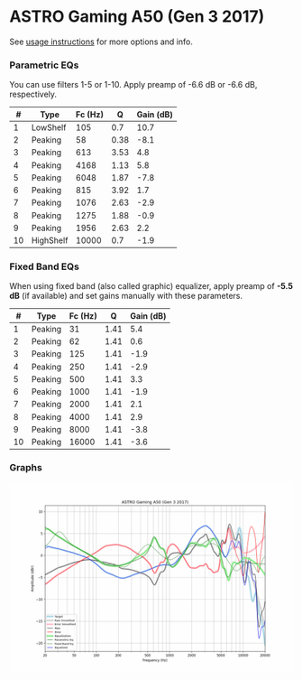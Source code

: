 # ASTRO Gaming A50 (Gen 3 2017)
See [usage instructions](https://github.com/jaakkopasanen/AutoEq#usage) for more options and info.

### Parametric EQs
You can use filters 1-5 or 1-10. Apply preamp of -6.6 dB or -6.6 dB, respectively.

|   # | Type      |   Fc (Hz) |    Q |   Gain (dB) |
|-----|-----------|-----------|------|-------------|
|   1 | LowShelf  |       105 | 0.7  |        10.7 |
|   2 | Peaking   |        58 | 0.38 |        -8.1 |
|   3 | Peaking   |       613 | 3.53 |         4.8 |
|   4 | Peaking   |      4168 | 1.13 |         5.8 |
|   5 | Peaking   |      6048 | 1.87 |        -7.8 |
|   6 | Peaking   |       815 | 3.92 |         1.7 |
|   7 | Peaking   |      1076 | 2.63 |        -2.9 |
|   8 | Peaking   |      1275 | 1.88 |        -0.9 |
|   9 | Peaking   |      1956 | 2.63 |         2.2 |
|  10 | HighShelf |     10000 | 0.7  |        -1.9 |

### Fixed Band EQs
When using fixed band (also called graphic) equalizer, apply preamp of **-5.5 dB** (if available) and set gains manually with these parameters.

|   # | Type    |   Fc (Hz) |    Q |   Gain (dB) |
|-----|---------|-----------|------|-------------|
|   1 | Peaking |        31 | 1.41 |         5.4 |
|   2 | Peaking |        62 | 1.41 |         0.6 |
|   3 | Peaking |       125 | 1.41 |        -1.9 |
|   4 | Peaking |       250 | 1.41 |        -2.9 |
|   5 | Peaking |       500 | 1.41 |         3.3 |
|   6 | Peaking |      1000 | 1.41 |        -1.9 |
|   7 | Peaking |      2000 | 1.41 |         2.1 |
|   8 | Peaking |      4000 | 1.41 |         2.9 |
|   9 | Peaking |      8000 | 1.41 |        -3.8 |
|  10 | Peaking |     16000 | 1.41 |        -3.6 |

### Graphs
![](./ASTRO%20Gaming%20A50%20(Gen%203%202017).png)
